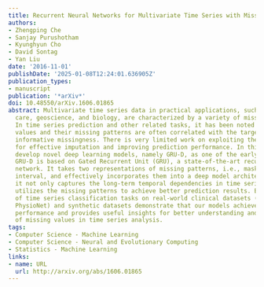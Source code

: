 ```yaml
---
title: Recurrent Neural Networks for Multivariate Time Series with Missing Values
authors:
- Zhengping Che
- Sanjay Purushotham
- Kyunghyun Cho
- David Sontag
- Yan Liu
date: '2016-11-01'
publishDate: '2025-01-08T12:24:01.636905Z'
publication_types:
- manuscript
publication: '*arXiv*'
doi: 10.48550/arXiv.1606.01865
abstract: Multivariate time series data in practical applications, such as health
  care, geoscience, and biology, are characterized by a variety of missing values.
  In time series prediction and other related tasks, it has been noted that missing
  values and their missing patterns are often correlated with the target labels, a.k.a.,
  informative missingness. There is very limited work on exploiting the missing patterns
  for effective imputation and improving prediction performance. In this paper, we
  develop novel deep learning models, namely GRU-D, as one of the early attempts.
  GRU-D is based on Gated Recurrent Unit (GRU), a state-of-the-art recurrent neural
  network. It takes two representations of missing patterns, i.e., masking and time
  interval, and effectively incorporates them into a deep model architecture so that
  it not only captures the long-term temporal dependencies in time series, but also
  utilizes the missing patterns to achieve better prediction results. Experiments
  of time series classification tasks on real-world clinical datasets (MIMIC-III,
  PhysioNet) and synthetic datasets demonstrate that our models achieve state-of-the-art
  performance and provides useful insights for better understanding and utilization
  of missing values in time series analysis.
tags:
- Computer Science - Machine Learning
- Computer Science - Neural and Evolutionary Computing
- Statistics - Machine Learning
links:
- name: URL
  url: http://arxiv.org/abs/1606.01865
---
```

